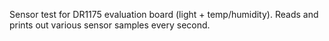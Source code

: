 Sensor test for DR1175 evaluation board (light + temp/humidity).
Reads and prints out various sensor samples every second. 